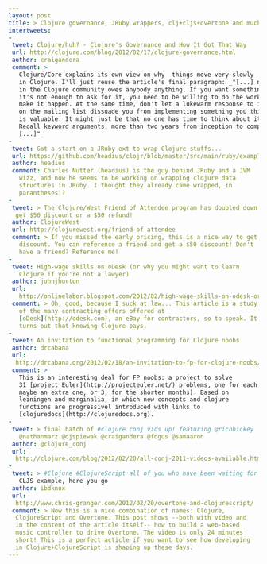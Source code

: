 ```yaml
---
layout: post
title: > Clojure governance, JRuby wrappers, clj+cljs+overtone and much more!
intertweets:
-
 tweet: Clojure/huh? - Clojure's Governance and How It Got That Way
 url: http://clojure.com/blog/2012/02/17/clojure-governance.html
 author: craigandera
 comment: >
   Clojure/Core explains its own view on why  things move very slowly 
   in Clojure. I'll just reuse the article's final paragraph: _"[...] no one
   in the Clojure community owes anybody anything. If you want something,
   it's not enough to ask for it, you need to be willing to do the work to
   make it happen. At the same time, don't let a lukewarm response to ideas 
   on the mailing list dissuade you from implementing something you think 
   is valuable. It might just be that no one has time to think about it. 
   Recall keyword arguments: more than two years from inception to completion 
   [...]"_
-
 tweet: Got a start on a JRuby ext to wrap Clojure stuffs...
 url: https://github.com/headius/clojr/blob/master/src/main/ruby/example.rb
 author: headius
 comment: Charles Nutter (headius) is the guy behind JRuby and a JVM
   wizz, and now he seems to be working on wrapping clojure data
   structures in JRuby. I thought they already came wrapped, in
   parantheses!?
- 
 tweet: > The Clojure/West Friend of Attendee program has doubled down -
  get $50 discount or a $50 refund! 
 author: ClojureWest
 url: http://clojurewest.org/friend-of-attendee
 comment: > If you missed the early pricing, this is a nice way to get a
   discount. You can reference a friend and get a $50 discount! Don't
   have a friend? Reference me!
- 
 tweet: High-wage skills on oDesk (or why you might want to learn
   Clojure if you're not a lawyer)
 author: johnjhorton
 url:
   http://onlinelabor.blogspot.com/2012/02/high-wage-skills-on-odesk-or-why-you.html?spref=tw
 comment: > Oh, good, because I suck at law... This article is a study
   of the many contracting offers offered at
   [oDesk](http://odesk.com), an eBay for contractors, so to speak. It
   turns out that knowing Clojure pays.
-
 tweet: An invitation to functional programming for Clojure noobs
 author: drcabana
 url:
  http://drcabana.org/2012/02/18/an-invitation-to-fp-for-clojure-noobs/
 comment: > 
   This is an interesting deal for FP noobs: a project to solve
   31 [project Euler](http://projecteuler.net/) problems, one for each day of the month (and
   maybe an extra one, or 3, for the shorter months). Based on
   leiningen and marginalia, in which new concepts and clojure
   functions are progressivel introduced with links to
   [clojuredocs](http://clojuredocs.org).
-
 tweet: > final batch of #clojure conj vids up! featuring @richhickey
   @nathanmarz @djspiewak @craigandera @fogus @samaaron
 author: @clojure_conj
 url:
  http://clojure.com/blog/2012/02/20/all-conj-2011-videos-available.html
-
 tweet: > #Clojure #ClojureScript all of you who have been waiting for a
   CLJS example, here you go
 author: ibdknox
 url:
  http://www.chris-granger.com/2012/02/20/overtone-and-clojurescript/
 comment: > Now this is a nice combination of names: Clojure,
  ClojureScript and Overtone. This post shows --both with video and
  in the content of the article itself-- how to build a web-based
  music controller to drive Overtone. The video is only 24 minutes
  short! This is a perfect acticle if you want to see how developing
  in Clojure+ClojureScript is shaping up these days.
---
```

